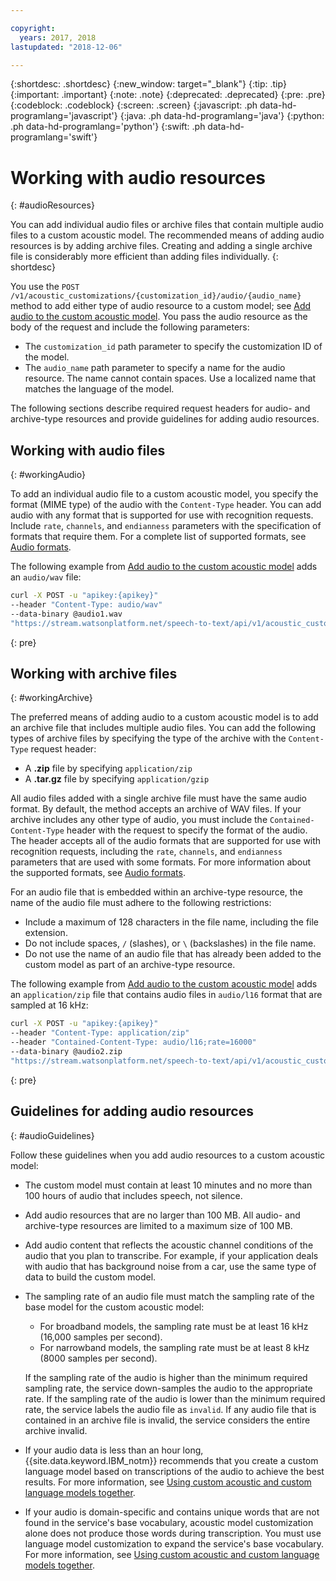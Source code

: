 ```yaml
---

copyright:
  years: 2017, 2018
lastupdated: "2018-12-06"

---
```


{:shortdesc: .shortdesc}
{:new_window: target="_blank"}
{:tip: .tip}
{:important: .important}
{:note: .note}
{:deprecated: .deprecated}
{:pre: .pre}
{:codeblock: .codeblock}
{:screen: .screen}
{:javascript: .ph data-hd-programlang='javascript'}
{:java: .ph data-hd-programlang='java'}
{:python: .ph data-hd-programlang='python'}
{:swift: .ph data-hd-programlang='swift'}

# Working with audio resources
{: #audioResources}

You can add individual audio files or archive files that contain multiple audio files to a custom acoustic model. The recommended means of adding audio resources is by adding archive files. Creating and adding a single archive file is considerably more efficient than adding files individually.
{: shortdesc}

You use the `POST /v1/acoustic_customizations/{customization_id}/audio/{audio_name}` method to add either type of audio resource to a custom model; see [Add audio to the custom acoustic model](/docs/services/speech-to-text/acoustic-create.html#addAudio). You pass the audio resource as the body of the request and include the following parameters:

-   The `customization_id` path parameter to specify the customization ID of the model.
-   The `audio_name` path parameter to specify a name for the audio resource. The name cannot contain spaces. Use a localized name that matches the language of the model.

The following sections describe required request headers for audio- and archive-type resources and provide guidelines for adding audio resources.

## Working with audio files
{: #workingAudio}

To add an individual audio file to a custom acoustic model, you specify the format (MIME type) of the audio with the `Content-Type` header. You can add audio with any format that is supported for use with recognition requests. Include `rate`, `channels`, and `endianness` parameters with the specification of formats that require them. For a complete list of supported formats, see [Audio formats](/docs/services/speech-to-text/audio-formats.html).

The following example from [Add audio to the custom acoustic model](/docs/services/speech-to-text/acoustic-create.html#addAudio) adds an `audio/wav` file:

```bash
curl -X POST -u "apikey:{apikey}"
--header "Content-Type: audio/wav"
--data-binary @audio1.wav
"https://stream.watsonplatform.net/speech-to-text/api/v1/acoustic_customizations/{customization_id}/audio/audio1"
```
{: pre}

## Working with archive files
{: #workingArchive}

The preferred means of adding audio to a custom acoustic model is to add an archive file that includes multiple audio files. You can add the following types of archive files by specifying the type of the archive with the `Content-Type` request header:

-   A **.zip** file by specifying `application/zip`
-   A **.tar.gz** file by specifying `application/gzip`

All audio files added with a single archive file must have the same audio format. By default, the method accepts an archive of WAV files. If your archive includes any other type of audio, you must include the `Contained-Content-Type` header with the request to specify the format of the audio. The header accepts all of the audio formats that are supported for use with recognition requests, including the `rate`, `channels`, and `endianness` parameters that are used with some formats. For more information about the supported formats, see [Audio formats](/docs/services/speech-to-text/audio-formats.html).

For an audio file that is embedded within an archive-type resource, the name of the audio file must adhere to the following restrictions:

-   Include a maximum of 128 characters in the file name, including the file extension.
-   Do not include spaces, `/` (slashes), or `\` (backslashes) in the file name.
-   Do not use the name of an audio file that has already been added to the custom model as part of an archive-type resource.

The following example from [Add audio to the custom acoustic model](/docs/services/speech-to-text/acoustic-create.html#addAudio) adds an `application/zip` file that contains audio files in `audio/l16` format that are sampled at 16 kHz:

```bash
curl -X POST -u "apikey:{apikey}"
--header "Content-Type: application/zip"
--header "Contained-Content-Type: audio/l16;rate=16000"
--data-binary @audio2.zip
"https://stream.watsonplatform.net/speech-to-text/api/v1/acoustic_customizations/{customization_id}/audio/audio2"
```
{: pre}

## Guidelines for adding audio resources
{: #audioGuidelines}

Follow these guidelines when you add audio resources to a custom acoustic model:

-   The custom model must contain at least 10 minutes and no more than 100 hours of audio that includes speech, not silence.
-   Add audio resources that are no larger than 100 MB. All audio- and archive-type resources are limited to a maximum size of 100 MB.
-   Add audio content that reflects the acoustic channel conditions of the audio that you plan to transcribe. For example, if your application deals with audio that has background noise from a car, use the same type of data to build the custom model.
-   The sampling rate of an audio file must match the sampling rate of the base model for the custom acoustic model:
    -   For broadband models, the sampling rate must be at least 16 kHz (16,000 samples per second).
    -   For narrowband models, the sampling rate must be at least 8 kHz (8000 samples per second).

    If the sampling rate of the audio is higher than the minimum required sampling rate, the service down-samples the audio to the appropriate rate. If the sampling rate of the audio is lower than the minimum required rate, the service labels the audio file as `invalid`. If any audio file that is contained in an archive file is invalid, the service considers the entire archive invalid.
-    If your audio data is less than an hour long, {{site.data.keyword.IBM_notm}} recommends that you create a custom language model based on transcriptions of the audio to achieve the best results. For more information, see [Using custom acoustic and custom language models together](/docs/services/speech-to-text/acoustic-both.html).
-    If your audio is domain-specific and contains unique words that are not found in the service's base vocabulary, acoustic model customization alone does not produce those words during transcription. You must use language model customization to expand the service's base vocabulary. For more information, see [Using custom acoustic and custom language models together](/docs/services/speech-to-text/acoustic-both.html).
